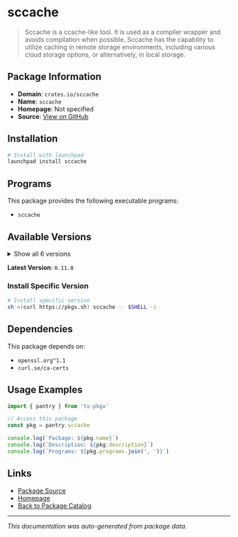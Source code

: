 # sccache

> Sccache is a ccache-like tool. It is used as a compiler wrapper and avoids compilation when possible. Sccache has the capability to utilize caching in remote storage environments, including various cloud storage options, or alternatively, in local storage.

## Package Information

- **Domain**: `crates.io/sccache`
- **Name**: `sccache`
- **Homepage**: Not specified
- **Source**: [View on GitHub](https://github.com/pkgxdev/pantry/tree/main/projects/crates.io/sccache/package.yml)

## Installation

```bash
# Install with launchpad
launchpad install sccache
```

## Programs

This package provides the following executable programs:

- `sccache`

## Available Versions

<details>
<summary>Show all 6 versions</summary>

- `0.11.0`, `0.10.0`, `0.9.1`, `0.9.0`, `0.8.2`
- `0.8.1`

</details>

**Latest Version**: `0.11.0`

### Install Specific Version

```bash
# Install specific version
sh <(curl https://pkgx.sh) sccache -- $SHELL -i
```

## Dependencies

This package depends on:

- `openssl.org^1.1`
- `curl.se/ca-certs`

## Usage Examples

```typescript
import { pantry } from 'ts-pkgx'

// Access this package
const pkg = pantry.sccache

console.log(`Package: ${pkg.name}`)
console.log(`Description: ${pkg.description}`)
console.log(`Programs: ${pkg.programs.join(', ')}`)
```

## Links

- [Package Source](https://github.com/pkgxdev/pantry/tree/main/projects/crates.io/sccache/package.yml)
- [Homepage](#)
- [Back to Package Catalog](../../../package-catalog.md)

---

*This documentation was auto-generated from package data.*
